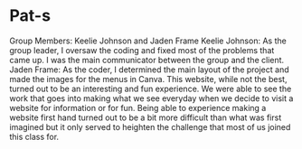 # Pat-s
Group Members: Keelie Johnson and Jaden Frame 
Keelie Johnson: As the group leader, I oversaw the coding and fixed most of the problems that came up. I was the main communicator between the group and the client.
Jaden Frame: As the coder, I determined the main layout of the project and made the images for the menus in Canva. 
This website, while not the best, turned out to be an interesting and fun experience. We were able to see the work that goes into making what we see everyday when we decide to visit a website for information or for fun. Being able to experience making a website first hand turned out to be a bit more difficult than what was first imagined but it only served to heighten the challenge that most of us joined this class for.  

